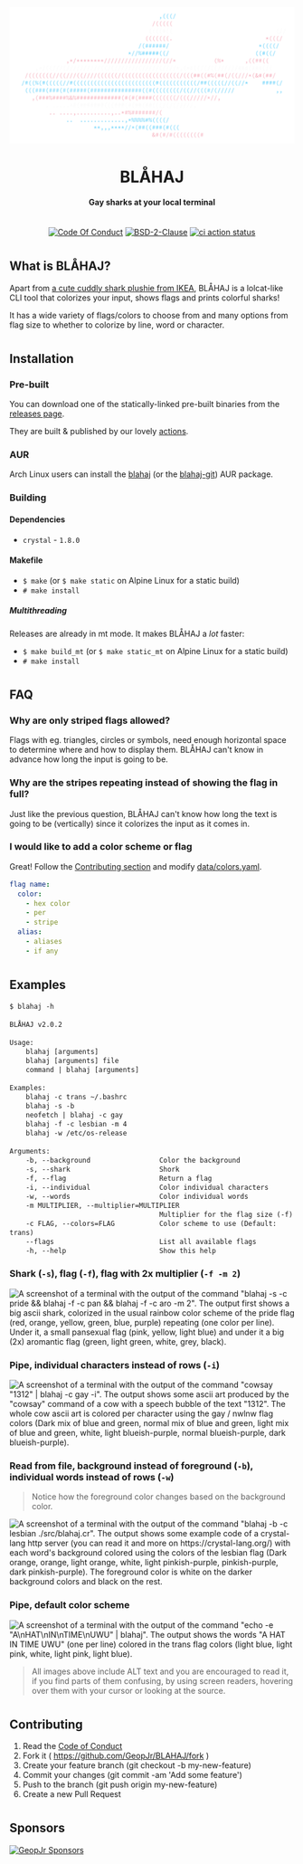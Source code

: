 <p align="center">
  <img width="512" alt="BLÅHAJ ascii art in trans flag colors" src="./logo.svg">
</p>
<h1 align="center">BLÅHAJ</h1>
<h4 align="center">Gay sharks at your local terminal</h4>
<p align="center">
  <br />
    <a href="https://github.com/GeopJr/BLAHAJ/blob/main/CODE_OF_CONDUCT.md"><img src="https://img.shields.io/badge/Contributor%20Covenant-v2.1-ffffff.svg?style=for-the-badge&labelColor=5992a4" alt="Code Of Conduct" /></a>
    <a href="https://github.com/GeopJr/BLAHAJ/blob/main/LICENSE"><img src="https://img.shields.io/badge/LICENSE-BSD--2--Clause-ffffff.svg?style=for-the-badge&labelColor=5992a4" alt="BSD-2-Clause" /></a>
    <a href="https://github.com/GeopJr/BLAHAJ/actions"><img src="https://img.shields.io/github/actions/workflow/status/GeopJr/BLAHAJ/ci.yml?branch=main&labelColor=5992a4&style=for-the-badge" alt="ci action status" /></a>
</p>

#

## What is BLÅHAJ?

Apart from [a cute cuddly shark plushie from IKEA](https://www.ikea.com/us/en/p/blahaj-soft-toy-shark-90373590/), BLÅHAJ is a lolcat-like CLI tool that colorizes your input, shows flags and prints colorful sharks!

It has a wide variety of flags/colors to choose from and many options from flag size to whether to colorize by line, word or character.

#

## Installation

### Pre-built

You can download one of the statically-linked pre-built binaries from the [releases page](https://github.com/GeopJr/BLAHAJ/releases/latest).

They are built & published by our lovely [actions](https://github.com/GeopJr/BLAHAJ/actions/workflows/release.yml).

### AUR

Arch Linux users can install the [blahaj](https://aur.archlinux.org/packages/blahaj) (or the [blahaj-git](https://aur.archlinux.org/packages/blahaj-git)) AUR package.

### Building

#### Dependencies

- `crystal` - `1.8.0`

#### Makefile

- `$ make` (or `$ make static` on Alpine Linux for a static build)
- `# make install`

##### Multithreading

Releases are already in mt mode. It makes BLÅHAJ a *lot* faster:

- `$ make build_mt` (or `$ make static_mt` on Alpine Linux for a static build)
- `# make install`

#

## FAQ

### Why are only striped flags allowed?

Flags with eg. triangles, circles or symbols, need enough horizontal space to determine where and how to display them. BLÅHAJ can't know in advance how long the input is going to be.

### Why are the stripes repeating instead of showing the flag in full?

Just like the previous question, BLÅHAJ can't know how long the text is going to be (vertically) since it colorizes the input as it comes in.

### I would like to add a color scheme or flag

Great! Follow the [Contributing section](#contributing) and modify [data/colors.yaml](./data/colors.yaml).

```yaml
flag name:
  color:
    - hex color
    - per
    - stripe
  alias:
    - aliases
    - if any
```

#

## Examples

```
$ blahaj -h

BLÅHAJ v2.0.2

Usage:
    blahaj [arguments]
    blahaj [arguments] file
    command | blahaj [arguments]

Examples:
    blahaj -c trans ~/.bashrc
    blahaj -s -b
    neofetch | blahaj -c gay
    blahaj -f -c lesbian -m 4
    blahaj -w /etc/os-release

Arguments:
    -b, --background                 Color the background
    -s, --shark                      Shork
    -f, --flag                       Return a flag
    -i, --individual                 Color individual characters
    -w, --words                      Color individual words
    -m MULTIPLIER, --multiplier=MULTIPLIER
                                     Multiplier for the flag size (-f)
    -c FLAG, --colors=FLAG           Color scheme to use (Default: trans)
    --flags                          List all available flags
    -h, --help                       Show this help
```

### Shark (`-s`), flag (`-f`), flag with 2x multiplier (`-f -m 2`)

![A screenshot of a terminal with the output of the command "blahaj -s -c pride && blahaj -f -c pan && blahaj -f -c aro -m 2". The output first shows a big ascii shark, colorized in the usual rainbow color scheme of the pride flag (red, orange, yellow, green, blue, purple) repeating (one color per line). Under it, a small pansexual flag (pink, yellow, light blue) and under it a big (2x) aromantic flag (green, light green, white, grey, black).](https://i.imgur.com/SPsIcam.png)

### Pipe, individual characters instead of rows (`-i`)

![A screenshot of a terminal with the output of the command "cowsay "1312" | blahaj -c gay -i". The output shows some ascii art produced by the "cowsay" command of a cow with a speech bubble of the text "1312". The whole cow ascii art is colored per character using the gay / nwlnw flag colors (Dark mix of blue and green, normal mix of blue and green, light mix of blue and green, white, light blueish-purple, normal blueish-purple, dark blueish-purple).](https://i.imgur.com/M3N82H3.png)

### Read from file, background instead of foreground (`-b`), individual words instead of rows (`-w`)

> Notice how the foreground color changes based on the background color.

![A screenshot of a terminal with the output of the command "blahaj -b -c lesbian ./src/blahaj.cr". The output shows some example code of a crystal-lang http server (you can read it and more on https://crystal-lang.org/) with each word's background colored using the colors of the lesbian flag (Dark orange, orange, light orange, white, light pinkish-purple, pinkish-purple, dark pinkish-purple). The foreground color is white on the darker background colors and black on the rest.](https://i.imgur.com/v1mTUmm.png)

### Pipe, default color scheme

![A screenshot of a terminal with the output of the command "echo -e "A\nHAT\nIN\nTIME\nUWU" | blahaj". The output shows the words "A HAT IN TIME UWU" (one per line) colored in the trans flag colors (light blue, light pink, white, light pink, light blue).](https://i.imgur.com/GjY5xP1.png)

> All images above include ALT text and you are encouraged to read it, if you find parts of them confusing, by using screen readers, hovering over them with your cursor or looking at the source.

#

## Contributing

1. Read the [Code of Conduct](https://github.com/GeopJr/BLAHAJ/blob/main/CODE_OF_CONDUCT.md)
2. Fork it ( https://github.com/GeopJr/BLAHAJ/fork )
3. Create your feature branch (git checkout -b my-new-feature)
4. Commit your changes (git commit -am 'Add some feature')
5. Push to the branch (git push origin my-new-feature)
6. Create a new Pull Request

#

## Sponsors

<p align="center">

[![GeopJr Sponsors](https://cdn.jsdelivr.net/gh/GeopJr/GeopJr@main/sponsors.svg)](https://github.com/sponsors/GeopJr)

</p>
